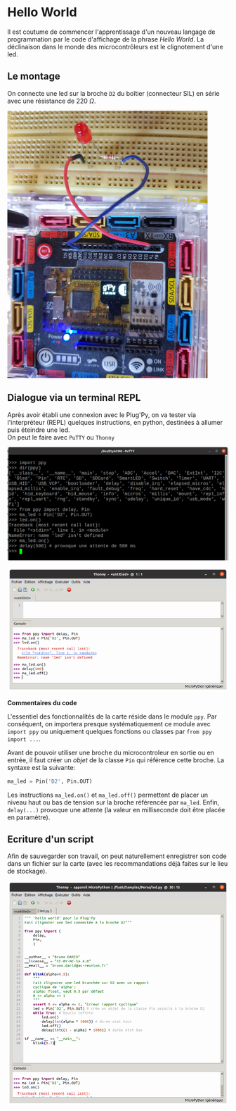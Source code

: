 Hello World
=========

Il est coutume de commencer l'apprentissage d'un nouveau langage de programmation par le code d'affichage de la phrase *Hello World*. La déclinaison dans le monde des microcontrôleurs est le clignotement d'une led.

## Le montage

On connecte une led sur la broche `D2` du boîtier (connecteur SIL) en série avec une résistance de $220\ \Omega$.  

![montage1](img/montage1.png)

## Dialogue via un terminal REPL

Après avoir établi une connexion avec le Plug'Py, on va tester via l'interpréteur (REPL) quelques instructions, en python, destinées à allumer puis éteindre une led.  
On peut le faire avec `PuTTY` ou `Thonny`  

![ppy1](img/ppy_1.png)

![th9](img/thonny_9.png)

**Commentaires du code**  

L'essentiel des fonctionnalités de la carte réside dans le module `ppy`. Par conséquent, on importera presque systématiquement ce module avec `import ppy` ou uniquement quelques fonctions ou classes par `from ppy import ...`.

Avant de pouvoir utiliser une broche du microcontroleur en sortie ou en entrée, il faut créer un *objet* de la classe `Pin` qui référence cette broche. La syntaxe est la suivante:

```python
ma_led = Pin('D2', Pin.OUT)
```

Les instructions `ma_led.on()` et `ma_led.off()` permettent de placer un niveau haut ou bas de tension sur la broche référencée par `ma_led`. Enfin, `delay(...)` provoque une attente (la valeur en milliseconde doit être placée en paramètre).

## Ecriture d'un script

Afin de sauvegarder son travail, on peut naturellement enregistrer son code dans un fichier sur la carte (avec les recommandations déjà faites sur le lieu de stockage).  

![th10](img/thonny_10.png)


```python

```
